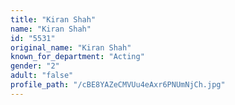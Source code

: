 ```yaml
---
title: "Kiran Shah"
name: "Kiran Shah"
id: "5531"
original_name: "Kiran Shah"
known_for_department: "Acting"
gender: "2"
adult: "false"
profile_path: "/cBE8YAZeCMVUu4eAxr6PNUmNjCh.jpg"
---
```

